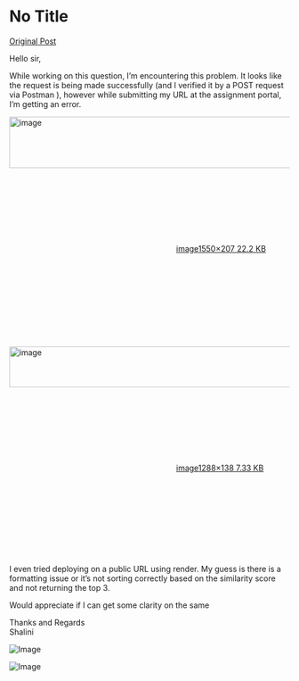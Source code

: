 # No Title

[Original Post](https://discourse.onlinedegree.iitm.ac.in/t/163247/137)

<p>Hello sir,</p>
<p>While working on this question, I’m encountering this problem. It looks like the request is being made successfully (and I verified it by a POST request via Postman ), however while submitting my URL at the assignment portal, I’m getting an error.</p>
<p><div class="lightbox-wrapper"><a class="lightbox" href="https://europe1.discourse-cdn.com/flex013/uploads/iitm/original/3X/b/6/b6feb2e4fd01c3630f5db6ee879eb4042b7cec09.png" data-download-href="/uploads/short-url/q6QAxgfkweiU4RKEGQzQ11y4pDj.png?dl=1" title="image" rel="noopener nofollow ugc"><img src="https://europe1.discourse-cdn.com/flex013/uploads/iitm/original/3X/b/6/b6feb2e4fd01c3630f5db6ee879eb4042b7cec09.png" alt="image" data-base62-sha1="q6QAxgfkweiU4RKEGQzQ11y4pDj" width="690" height="92" data-dominant-color="262626"><div class="meta"><svg class="fa d-icon d-icon-far-image svg-icon" aria-hidden="true"><use href="#far-image"></use></svg><span class="filename">image</span><span class="informations">1550×207 22.2 KB</span><svg class="fa d-icon d-icon-discourse-expand svg-icon" aria-hidden="true"><use href="#discourse-expand"></use></svg></div></a></div><br>
<div class="lightbox-wrapper"><a class="lightbox" href="https://europe1.discourse-cdn.com/flex013/uploads/iitm/original/3X/b/8/b81a8c44bd77972dadbeb69bb545ea7fe6c3203b.png" data-download-href="/uploads/short-url/qgEJswA40abU1F4kZIL0sWUO3z5.png?dl=1" title="image" rel="noopener nofollow ugc"><img src="https://europe1.discourse-cdn.com/flex013/uploads/iitm/original/3X/b/8/b81a8c44bd77972dadbeb69bb545ea7fe6c3203b.png" alt="image" data-base62-sha1="qgEJswA40abU1F4kZIL0sWUO3z5" width="690" height="73" data-dominant-color="2E2C30"><div class="meta"><svg class="fa d-icon d-icon-far-image svg-icon" aria-hidden="true"><use href="#far-image"></use></svg><span class="filename">image</span><span class="informations">1288×138 7.33 KB</span><svg class="fa d-icon d-icon-discourse-expand svg-icon" aria-hidden="true"><use href="#discourse-expand"></use></svg></div></a></div></p>
<p>I even tried deploying on a public URL using render. My guess is there is a formatting issue or it’s not sorting correctly based on the similarity score and not returning the top 3.</p>
<p>Would appreciate if I can get some clarity on the same</p>
<p>Thanks and Regards<br>
Shalini</p>

![Image](https://europe1.discourse-cdn.com/flex013/uploads/iitm/original/3X/b/6/b6feb2e4fd01c3630f5db6ee879eb4042b7cec09.png)

![Image](https://europe1.discourse-cdn.com/flex013/uploads/iitm/original/3X/b/8/b81a8c44bd77972dadbeb69bb545ea7fe6c3203b.png)